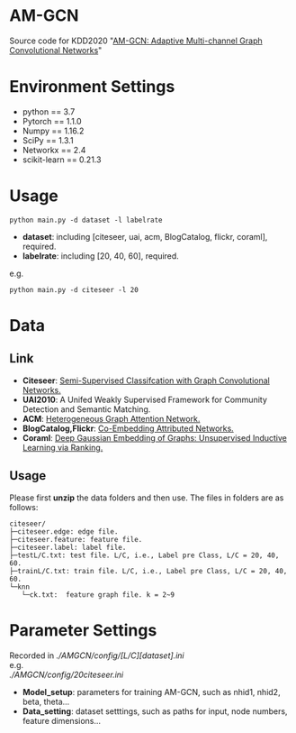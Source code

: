 # AM-GCN
Source code for KDD2020 "[AM-GCN: Adaptive Multi-channel Graph Convolutional Networks](https://arxiv.org/pdf/2007.02265.pdf)"

# Environment Settings 
* python == 3.7   
* Pytorch == 1.1.0  
* Numpy == 1.16.2  
* SciPy == 1.3.1  
* Networkx == 2.4  
* scikit-learn == 0.21.3  

# Usage 
````
python main.py -d dataset -l labelrate
````
* **dataset**: including \[citeseer, uai, acm, BlogCatalog, flickr, coraml\], required.  
* **labelrate**: including \[20, 40, 60\], required.  

e.g.  
````
python main.py -d citeseer -l 20
````

# Data
## Link
* **Citeseer**: [Semi-Supervised Classifcation with Graph Convolutional Networks.](https://github.com/tkipf/pygcn)  
* **UAI2010**: A Unifed Weakly Supervised Framework for Community Detection and Semantic Matching. 
* **ACM**: [Heterogeneous Graph Attention Network.](https://github.com/Jhy1993/HAN)  
* **BlogCatalog,Flickr**: [Co-Embedding Attributed Networks.](https://github.com/mengzaiqiao/CAN)  
* **Coraml**: [Deep Gaussian Embedding of Graphs: Unsupervised Inductive Learning via Ranking.](https://github.com/abojchevski/graph2gauss/)  

## Usage
Please first **unzip** the data folders and then use. The files in folders are as follows:
````
citeseer/
├─citeseer.edge: edge file.  
├─citeseer.feature: feature file.  
├─citeseer.label: label file.  
├─testL/C.txt: test file. L/C, i.e., Label pre Class, L/C = 20, 40, 60.   
├─trainL/C.txt: train file. L/C, i.e., Label pre Class, L/C = 20, 40, 60.  
└─knn
   └─ck.txt:  feature graph file. k = 2~9
````
# Parameter Settings

Recorded in *./AMGCN/config/[L/C][dataset].ini*  
e.g.  
*./AMGCN/config/20citeseer.ini*  

* **Model_setup**: parameters for training AM-GCN, such as nhid1, nhid2, beta, theta... 
* **Data_setting**: dataset setttings, such as paths for input, node numbers, feature dimensions...

